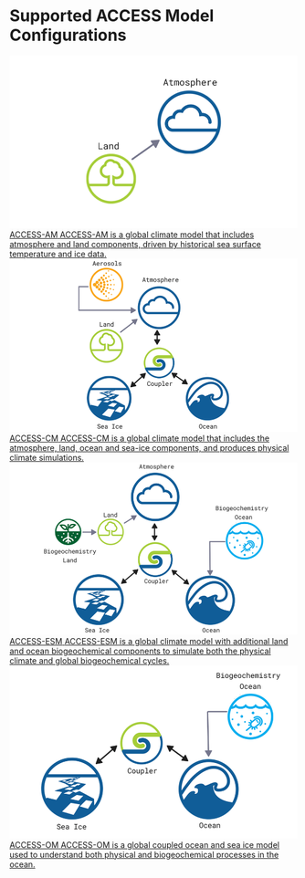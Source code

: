 # Supported ACCESS Model Configurations

<div class="card-container" style="flex-direction: column">
    <a href="access-am/" class="rectangular-card default-text-color" style="height:10em;">
            <div class="rectangular-card-image-container">
                <img src="../../assets/model-config-logos/configurations-without-titles/access-am.png" class="white-background img-cover"></img> 
            </div>
            <div class="rectangular-card-text-container">
                <span class="bold" >ACCESS-AM</span>
                <span>
                    ACCESS-AM is a global climate model that includes atmosphere and land components, driven by historical sea surface temperature and ice data.
                </span>
            </div>
    </a>
     <a href="access-cm/" class="rectangular-card default-text-color" style="height:10em;">
            <div class="rectangular-card-image-container">
                <img src="../../assets/model-config-logos/configurations-without-titles/access-cm.png" class="white-background img-cover"></img> 
            </div>
            <div class="rectangular-card-text-container">
                <span class="bold" >ACCESS-CM</span>
                <span>
                    ACCESS-CM is a global climate model that includes the atmosphere, land, ocean and sea-ice components, and produces physical climate simulations.
                </span>
            </div>
    </a>
    <a href="access-esm/" class="rectangular-card default-text-color" style="height:10em;">
            <div class="rectangular-card-image-container">
                <img src="../../assets/model-config-logos/configurations-without-titles/access-esm.png" class="white-background img-cover"></img> 
            </div>
            <div class="rectangular-card-text-container">
                <span class="bold" >ACCESS-ESM</span>
                <span>
                    ACCESS-ESM is a global climate model with additional land and ocean biogeochemical components to simulate both the physical climate and global biogeochemical cycles.
                </span>
            </div>
    </a>
    <a href="access-om/" class="rectangular-card default-text-color" style="height:10em;">
            <div class="rectangular-card-image-container">
                <img src="../../assets/model-config-logos/configurations-without-titles/access-om.png" class="white-background img-cover"></img> 
            </div>
            <div class="rectangular-card-text-container">
                <span class="bold" >ACCESS-OM</span>
                <span>
                    ACCESS-OM is a global coupled ocean and sea ice model used to understand both physical and biogeochemical processes in the ocean.
                </span>
            </div>
    </a>
</div>